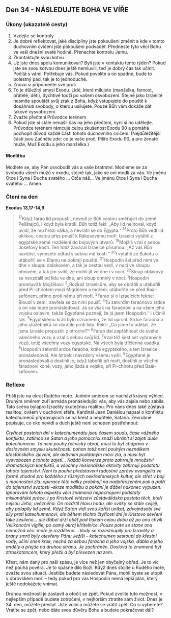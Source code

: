 ## Den 34 - NÁSLEDUJTE BOHA VE VÍŘE

### Úkony (ukazatelé cesty)

1. Vzdejte se kontroly
1. Je dobré reflektovat, jaké disciplíny jste pokoušeni změnit a kde v tomto duchovním cvičení jste pokoušeni podvádět. Předneste tyto věci Bohu ve vaší dnešní svaté hodině. Přenechte kontrolu Jemu.
1. Zkontaktujte svou kotvu
1. Už jste dnes spolu komunikovali? Byli jste v kontaktu tento týden? Pokud jste se svou kotvou dnes ještě nemluvili, teď je dobrý čas tak učinit. Počítá s vámi. Potřebuje vás. Pokud povolíte a on spadne, bude to bolestný pád, tak je to jednoduché.
1. Znovu si připomeňte své proč
1. To je důležitý smysl Exodu. Lidé, které milujete (manželka, farnost, přátelé, děti), dychtivě touží po vašem osvobození. Stejně jako Izraelité nesmíte spouštět svůj zrak z Boha, když vstupujete do pouště k dosáhnutí svobody, o kterou usilujete. Pouze Bůh vám dokáže dát takové vysvobození.
1. Zvažte přečtení Průvodce terénem
1. Pokud jste si stále nenašli čas na jeho přečtení, nyní si ho udělejte. Průvodce terénem rámcuje celou zkušenost Exodu 90 a pomáhá pochopit důvod každé části tohoto duchovního cvičení. (Nejdůležitější části jsou Začněte zde: co je vaše proč; Pilíře Exodu 90, a pro ženaté muže, Muž Exodu a jeho manželka.)

#### Modlitba

Modlete se, aby Pán osvobodil vás a vaše bratrství.
Modleme se za svobodu všech mužů v exodu, stejně tak, jako se oni modlí za vás.
Ve jménu Otce i Syna i Ducha svatého … Otče náš… Ve jménu Otce i Syna i Ducha svatého … Amen.

### Čtení na den

**Exodus 13,17-14,9**

> <sup>17</sup>Když farao lid propustil, nevedl je Bůh cestou směřující do země Pelištejců, i když byla kratší. Bůh totiž řekl: „Aby lid nelitoval, když uvidí, že mu hrozí válka, a nevrátil se do Egypta.“
> <sup>18</sup>Proto Bůh vedl lid oklikou, cestou přes poušť k Rákosovému moři. Izraelci vytáhli z egyptské země rozděleni do bojových útvarů.
> <sup>19</sup>Mojžíš vzal s sebou Josefovy kosti. Ten totiž zavázal Izraelce přísahou: „Až vás Bůh navštíví, vynesete odtud s sebou mé kosti.“
> <sup>20</sup>I vytáhli ze Sukótu a utábořili se v Étamu na pokraji pouště.
> <sup>21</sup>Hospodin šel před nimi ve dne v sloupu oblakovém, a tak je cestou vedl, v noci ve sloupu ohnivém, a tak jim svítil, že mohli jít ve dne i v noci.
> <sup>22</sup>Sloup oblakový se nevzdálil od lidu ve dne, ani sloup ohnivý v noci.
> <sup>1</sup>Hospodin promluvil k Mojžíšovi:
> <sup>2</sup>„Rozkaž Izraelcům, aby se obrátili a utábořili před Pí-chírotem mezi Migdólem a mořem; utáboříte se před Baal-sefónem, přímo proti němu při moři.
> <sup>3</sup>Farao si o Izraelcích řekne: Bloudí v zemi, zavřela se za nimi poušť.
> <sup>4</sup>Tu zatvrdím faraónovo srdce a on vás bude pronásledovat. Já se však na faraónovi a na všem jeho vojsku oslavím, takže Egypťané poznají, že já jsem Hospodin.“ I učinili tak.
> <sup>5</sup>Egyptskému králi bylo oznámeno, že lid uprchl. Srdce faraóna a jeho služebníků se obrátilo proti lidu. Řekli: „Co jsme to udělali, že jsme Izraele propustili z otroctví?“
> <sup>6</sup>Farao dal zapřáhnout do svého válečného vozu a vzal s sebou svůj lid.
> <sup>7</sup>Vzal též šest set vybraných vozů, totiž všechny vozy egyptské. Na všech byla tříčlenná osádka.
> <sup>8</sup>Hospodin zatvrdil srdce faraóna, krále egyptského, a ten Izraelce pronásledoval. Ale Izraelci navzdory všemu vyšli.
> <sup>9</sup>Egypťané je pronásledovali a dostihli je, když tábořili při moři, dostihli je všichni faraónovi koně, vozy, jeho jízda a vojsko, při Pí-chírotu před Baal-sefónem.

### Reflexe

Přišli jste na okraj Rudého moře. Jedním směrem se nachází krásný výhled. Druhým směrem zuří armáda
pronásledující vás, aby vás zajala nebo zabila. Tato scéna bylapro Izraelity skutečnou realitou. Pro náns dnes
také zůstává realitou, ovšem v duchovní sféře.
Kardinál Jean Daniélou napsal o konfliktu katechumenů připravujících se na křest a nepřítele, Satana.
Zevrubně popisuje, co oko nevidí a duch ještě není schopen postřehnout:

_Čtyřicet postních dní v katechumenátu jsou časem soudu, čase vážného konfliktu, zatímco se
Satan a jeho pomocníci snaží ubránit si zajetí duše katechumena. To není pouhý řečnický obrat,
musí to být chápáno v doslovném smyslu skutečnosti: pohan totiž není pouhým neználkem
křesťanského zjevení, ale aktivním poddaným moci zla, a musí být vysvobozen z tohoto zajetí…
Každá konverze proto zahrnuje množství dramatických konfliktů, a všechny misionářské aktivity
zahrnují podstatu tohoto tajemství. Není to pouhé představení radostné zprávy evangelia ve
formě vhodné pro každého z různých nekřesťanských kultur, ale střet v boji s mocnostmi zla:
operace této války probíhají na nadpřirozeném poli a patří do tajemství svatosti –skrze modlitbu
a pokání je ďábel nakonec vypuzen. Ignorování tohoto aspektu věci znamená nepochopení
podstaty misionářské práce. I po Kristově vítězství zůstáválidská postata těch, kteří nejsou Jeho,
uvězněna: On rozdrtil hlavu hadu, ale svitky se stále svíjejí, aby polapily lid země. Když Satan
vidí svou kořist unikat, zdvojnásobí své síly proti katechumenovi; ale během těchto čtyřiceti dní je
Kristovo sevření také zesíleno… ale ďábel drží oběť pod tlakem celou dobu až po onu chvíli
Velikonoční vigílie, po samý okraj křtitelnice. Pouze poté se stane ona nemožná věc: moře je
rozděleno…
Vody se rozestoupily pro Izraelity a brány smrti byly otevřeny Pánu Ježíši – katechumen sestoupí
do křestní vody, učiní onen krok, nechá za sebou faraona a jeho vojska, ďábla a jeho anděly a
přejde na druhou stranu. Je zachráněn. Doslova to znamená být ztroskotancem, který přežil a byl
převezen na zem._

Křest, nám daný pro naši spásu, je více než jen obyčejný obřad. Je to víc než pouhá pověra. Je to spásné dílo
Boží. Když dnes stojíte u Rudého moře, zvažte svou situaci. Jestliže budete následovat Pána, mohli byste se
utopit v obrovském moři – tedy pokud pro vás Hospodin nemá lepší plán, který ještě nedokážete vnímat.

Druhou možností je zastavit a otočit se zpět. Pokud zvolíte tuto možnost, v nejlepším případě budete
zotročeni, v nejhorším ztratíte sám život. Dnes je 34. den, můžete přestat. Jste volní a můžete se vrátit zpět.
Co si vyberete? Vrátíte se zpět, nebo dáte svou důvěru Bohu a budete pokračovat dál?
